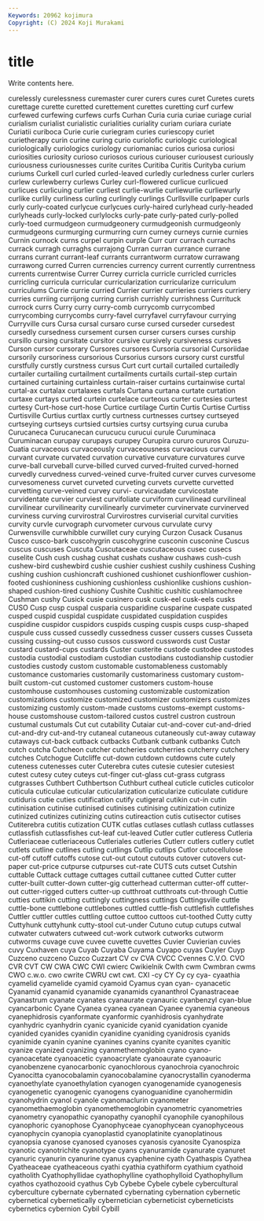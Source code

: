 ```yaml
---
Keywords: 20962 kojimura
Copyright: (C) 2024 Koji Murakami
---
```


# title

Write contents here.



curelessly curelessness
curemaster curer curers cures curet Curetes curets curettage curette curetted
curettement curettes curetting curf curfew curfewed curfewing curfews curfs Curhan
Curia curia curiae curiage curial curialism curialist curialistic curialities curiality
curiam curiara curiate Curiatii curiboca Curie curie curiegram curies curiescopy
curiet curietherapy curin curine curing curio curiolofic curiologic curiological curiologically
curiologics curiology curiomaniac curios curiosa curiosi curiosities curiosity curioso curiosos
curious curiouser curiousest curiously curiousness curiousnesses curite curites Curitiba Curitis
Curityba curium curiums Curkell curl curled curled-leaved curledly curledness curler
curlers curlew curlewberry curlews Curley curl-flowered curlicue curlicued curlicues curlicuing
curlier curliest curlie-wurlie curliewurlie curliewurly curlike curlily curliness curling curlingly
curlings Curllsville curlpaper curls curly curly-coated curlycue curlycues curly-haired curlyhead
curly-headed curlyheads curly-locked curlylocks curly-pate curly-pated curly-polled curly-toed curmudgeon curmudgeonery
curmudgeonish curmudgeonly curmudgeons curmurging curmurring curn curney curneys curnie curnies
Curnin curnock curns curpel curpin curple Curr curr currach currachs
currack curragh curraghs currajong Curran curran currance currane currans currant
currant-leaf currants currantworm curratow currawang currawong curred Curren currencies currency
current currently currentness currents currentwise Currer Currey curricla curricle curricled
curricles curricling curricula curricular curricularization curricularize curriculum curriculums Currie currie
curried Currier currier currieries curriers curriery curries curriing currijong curring
currish currishly currishness Currituck currock currs Curry curry curry-comb currycomb
currycombed currycombing currycombs curry-favel curryfavel curryfavour currying Curryville curs Cursa
cursal cursaro curse cursed curseder cursedest cursedly cursedness cursement cursen
curser cursers curses curship cursillo cursing cursitate cursitor cursive cursively
cursiveness cursives Curson cursor cursorary Cursores cursores Cursoria cursorial Cursoriidae
cursorily cursoriness cursorious Cursorius cursors cursory curst curstful curstfully curstly
curstness cursus Curt curt curtail curtailed curtailedly curtailer curtailing curtailment
curtailments curtails curtail-step curtain curtained curtaining curtainless curtain-raiser curtains curtainwise
curtal curtal-ax curtalax curtalaxes curtals Curtana curtana curtate curtation curtaxe
curtays curted curtein curtelace curteous curter curtesies curtest curtesy Curt-hose
curt-hose Curtice curtilage Curtin Curtis Curtise Curtiss Curtisville Curtius curtlax
curtly curtness curtnesses curtsey curtseyed curtseying curtseys curtsied curtsies curtsy
curtsying curua curuba Curucaneca Curucanecan curucucu curucui curule Curuminaca Curuminacan
curupay curupays curupey Curupira cururo cururos Curuzu-Cuatia curvaceous curvaceously curvaceousness
curvacious curval curvant curvate curvated curvation curvative curvature curvatures curve
curve-ball curveball curve-billed curved curved-fruited curved-horned curvedly curvedness curved-veined curve-fruited
curver curves curvesome curvesomeness curvet curveted curveting curvets curvette curvetted
curvetting curve-veined curvey curvi- curvicaudate curvicostate curvidentate curvier curviest curvifoliate
curviform curvilinead curvilineal curvilinear curvilinearity curvilinearly curvimeter curvinervate curvinerved curviness
curving curvirostral Curvirostres curviserial curvital curvities curvity curvle curvograph curvometer
curvous curvulate curvy Curwensville curwhibble curwillet cury curying Curzon Cusack
Cusanus Cusco cusco-bark cuscohygrin cuscohygrine cusconin cusconine Cuscus cuscus cuscuses
Cuscuta Cuscutaceae cuscutaceous cusec cusecs cuselite Cush cush cushag cushat
cushats cushaw cushaws cush-cush cushew-bird cushewbird cushie cushier cushiest cushily
cushiness Cushing cushing cushion cushioncraft cushioned cushionet cushionflower cushion-footed cushioniness
cushioning cushionless cushionlike cushions cushion-shaped cushion-tired cushiony Cushite Cushitic cushitic
cushlamochree Cushman cushy Cusick cusie cusinero cusk cusk-eel cusk-eels cusks
CUSO Cusp cusp cuspal cusparia cusparidine cusparine cuspate cuspated cusped
cuspid cuspidal cuspidate cuspidated cuspidation cuspides cuspidine cuspidor cuspidors cuspids
cusping cuspis cusps cusp-shaped cuspule cuss cussed cussedly cussedness cusser
cussers cusses Cusseta cussing cussing-out cusso cussos cussword cusswords cust
Custar custard custard-cups custards Custer custerite custode custodee custodes custodia
custodial custodiam custodian custodians custodianship custodier custodies custody custom customable
customableness customably customance customaries customarily customariness customary custom-built custom-cut customed
customer customers custom-house customhouse customhouses customing customizable customization customizations customize
customized customizer customizers customizes customizing customly custom-made customs customs-exempt customs-house
customshouse custom-tailored custos custrel custron custroun custumal custumals Cut cut
cutability Cutaiar cut-and-cover cut-and-dried cut-and-dry cut-and-try cutaneal cutaneous cutaneously cut-away
cutaway cutaways cut-back cutback cutbacks Cutbank cutbank cutbanks Cutch cutch
cutcha Cutcheon cutcher cutcheries cutcherries cutcherry cutchery cutches Cutchogue Cutcliffe
cut-down cutdown cutdowns cute cutely cuteness cutenesses cuter Cuterebra cutes
cutesie cutesier cutesiest cutest cutesy cutey cuteys cut-finger cut-glass cut-grass
cutgrass cutgrasses Cuthbert Cuthbertson Cuthburt cutheal cuticle cuticles cuticolor cuticula
cuticulae cuticular cuticularization cuticularize cuticulate cutidure cutiduris cutie cuties cutification
cutify cutigeral cutikin cut-in cutin cutinisation cutinise cutinised cutinises cutinising
cutinization cutinize cutinized cutinizes cutinizing cutins cutireaction cutis cutisector cutises
Cutiterebra cutitis cutization CUTK cutlas cutlases cutlash cutlass cutlasses cutlassfish
cutlassfishes cut-leaf cut-leaved Cutler cutler cutleress Cutleria Cutleriaceae cutleriaceous Cutleriales
cutleries Cutlerr cutlers cutlery cutlet cutlets cutline cutlines cutling cutlings
Cutlip cutlips Cutlor cutocellulose cut-off cutoff cutoffs cutose cut-out cutout
cutouts cutover cutovers cut-paper cut-price cutpurse cutpurses cut-rate CUTS cuts
cutset Cutshin cuttable Cuttack cuttage cuttages cuttail cuttanee cutted Cutter
cutter cutter-built cutter-down cutter-gig cutterhead cutterman cutter-off cutter-out cutter-rigged cutters
cutter-up cutthroat cutthroats cut-through Cuttie cutties cuttikin cutting cuttingly cuttingness
cuttings Cuttingsville cuttle cuttle-bone cuttlebone cuttlebones cuttled cuttle-fish cuttlefish cuttlefishes
Cuttler cuttler cuttles cuttling cuttoe cuttoo cuttoos cut-toothed Cutty cutty
Cuttyhunk cuttyhunk cutty-stool cut-under Cutuno cutup cutups cutwal cutwater cutwaters
cutweed cut-work cutwork cutworks cutworm cutworms cuvage cuve cuvee cuvette
cuvettes Cuvier Cuvierian cuvies cuvy Cuxhaven cuya Cuyab Cuyaba Cuyama
Cuyapo cuyas Cuyler Cuyp Cuzceno cuzceno Cuzco Cuzzart CV cv
CVA CVCC Cvennes C.V.O. CVO CVR CVT CW CWA CWC
CWI cwierc Cwikielnik Cwlth cwm Cwmbran cwms CWO c.w.o. cwo
cwrite CWRU cwt cwt. CXI -cy CY Cy cy cya-
cyaathia cyamelid cyamelide cyamid cyamoid Cyamus cyan cyan- cyanacetic Cyanamid
cyanamid cyanamide cyanamids cyananthrol Cyanastraceae Cyanastrum cyanate cyanates cyanaurate cyanauric
cyanbenzyl cyan-blue cyancarbonic Cyane Cyanea cyanea cyanean Cyanee cyanemia cyaneous
cyanephidrosis cyanformate cyanformic cyanhidrosis cyanhydrate cyanhydric cyanhydrin cyanic cyanicide cyanid
cyanidation cyanide cyanided cyanides cyanidin cyanidine cyaniding cyanidrosis cyanids cyanimide
cyanin cyanine cyanines cyanins cyanite cyanites cyanitic cyanize cyanized cyanizing
cyanmethemoglobin cyano cyano- cyanoacetate cyanoacetic cyanoacrylate cyanoaurate cyanoauric cyanobenzene cyanocarbonic
cyanochlorous cyanochroia cyanochroic Cyanocitta cyanocobalamin cyanocobalamine cyanocrystallin cyanoderma cyanoethylate cyanoethylation
cyanogen cyanogenamide cyanogenesis cyanogenetic cyanogenic cyanogens cyanoguanidine cyanohermidin cyanohydrin cyanol
cyanole cyanomaclurin cyanometer cyanomethaemoglobin cyanomethemoglobin cyanometric cyanometries cyanometry cyanopathic cyanopathy
cyanophil cyanophile cyanophilous cyanophoric cyanophose Cyanophyceae cyanophycean cyanophyceous cyanophycin cyanopia
cyanoplastid cyanoplatinite cyanoplatinous cyanopsia cyanose cyanosed cyanoses cyanosis cyanosite Cyanospiza
cyanotic cyanotrichite cyanotype cyans cyanuramide cyanurate cyanuret cyanuric cyanurin cyanurine
cyanus cyaphenine cyath Cyathaspis Cyathea Cyatheaceae cyatheaceous cyathi cyathia cyathiform
cyathium cyathoid cyatholith Cyathophyllidae cyathophylline cyathophylloid Cyathophyllum cyathos cyathozooid cyathus
Cyb Cybebe Cybele cybele cybercultural cyberculture cybernate cybernated cybernating cybernation
cybernetic cybernetical cybernetically cybernetician cyberneticist cyberneticists cybernetics cybernion Cybil Cybill
